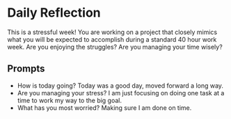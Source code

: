 # Daily Reflection
This is a stressful week! You are working on a project that closely mimics what you will be expected to accomplish during a standard 40 hour work week. Are you enjoying the struggles? Are you managing your time wisely? 

## Prompts
- How is today going? 
Today was a good day, moved forward a long way.
- Are you managing your stress?
I am just focusing on doing one task at a time to work my way to the big goal.
- What has you most worried?
Making sure I am done on time. 